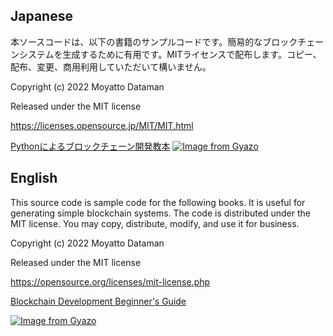 
## Japanese
本ソースコードは、以下の書籍のサンプルコードです。簡易的なブロックチェーンシステムを生成するために有用です。MITライセンスで配布します。コピー、配布、変更、商用利用していただいて構いません。

Copyright (c) 2022 Moyatto Dataman

Released under the MIT license

https://licenses.opensource.jp/MIT/MIT.html

[Pythonによるブロックチェーン開発教本](https://www.amazon.co.jp/gp/product/B0B55XSBNZ)
[![Image from Gyazo](https://i.gyazo.com/9e54a0a29d733b1a02876595dadd0b00.png)](https://gyazo.com/9e54a0a29d733b1a02876595dadd0b00)



## English
This source code is sample code for the following books. It is useful for generating simple blockchain systems. The code is distributed under the MIT license. You may copy, distribute, modify, and use it for business.

Copyright (c) 2022 Moyatto Dataman

Released under the MIT license

https://opensource.org/licenses/mit-license.php

[Blockchain Development Beginner's Guide](https://www.amazon.com/dp/B0B7BLLDWQ)

[![Image from Gyazo](https://i.gyazo.com/20bf5e8428ad89bffbe1590a9a7804de.png)](https://gyazo.com/20bf5e8428ad89bffbe1590a9a7804de)


